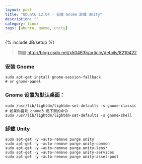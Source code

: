 ```yaml
---
layout: post
title: "Ubuntu 12.04 - 安装 Gnome 卸载 Unity"
description: ""
category: linux
tags: [ubuntu, gnome, unity]
---
```

{% include JB/setup %}

> 摘自 http://blog.csdn.net/x504635/article/details/8210422

### 安装 Gnome

    sudo apt-get install gnome-session-fallback 
    # or gnome-panel

### Gnome 设置为默认桌面：

    sudo /usr/lib/lightdm/lightdm-set-defaults -s gnome-classic
    # 如果你喜欢 gnome3 用下面的命令
    sudo /usr/lib/lightdm/lightdm-set-defaults -s gnome-shell

### 卸载 Unity

    sudo apt-get -y –auto-remove purge unity
    sudo apt-get -y –auto-remove purge unity-common
    sudo apt-get -y –auto-remove purge unity-lens*
    sudo apt-get -y –auto-remove purge unity-services
    sudo apt-get -y –auto-remove purge unity-asset-pool

